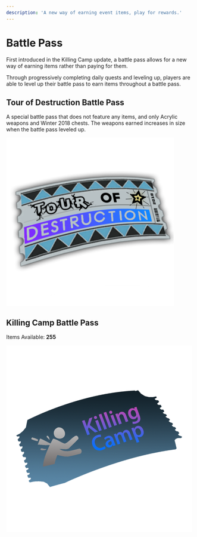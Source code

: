 ```yaml
---
description: 'A new way of earning event items, play for rewards.'
---
```


# Battle Pass

First introduced in the Killing Camp update, a battle pass allows for a new way of earning items rather than paying for them.

Through progressively completing daily quests and leveling up, players are able to level up their battle pass to earn items throughout a battle pass.

## Tour of Destruction Battle Pass

A special battle pass that does not feature any items, and only Acrylic weapons and Winter 2018 chests. The weapons earned increases in size when the battle pass leveled up.

![Item Image \(by Leeroy\)](../.gitbook/assets/image%20%283%29.png)

## Killing Camp Battle Pass

Items Available: **255**

![Item Image](../.gitbook/assets/image%20%282%29.png)

